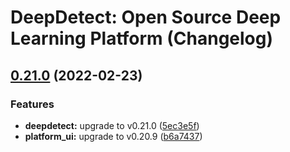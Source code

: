 # DeepDetect: Open Source Deep Learning Platform (Changelog)

## [0.21.0](https://github.com/jolibrain/dd_platform_docker/compare/v0.20.0...v0.21.0) (2022-02-23)


### Features

* **deepdetect:** upgrade to v0.21.0 ([5ec3e5f](https://github.com/jolibrain/dd_platform_docker/commit/5ec3e5f4a8cab53a92e09cbcf9c7a7fbfda0a48b))
* **platform_ui:** upgrade to v0.20.9 ([b6a7437](https://github.com/jolibrain/dd_platform_docker/commit/b6a7437f1845cc6d4ad3d4462c37ac8ad8614aab))
